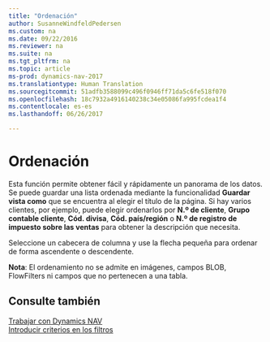 ```yaml
---
title: "Ordenación"
author: SusanneWindfeldPedersen
ms.custom: na
ms.date: 09/22/2016
ms.reviewer: na
ms.suite: na
ms.tgt_pltfrm: na
ms.topic: article
ms-prod: dynamics-nav-2017
ms.translationtype: Human Translation
ms.sourcegitcommit: 51adfb3588099c496f0946ff71da5c6fe518f070
ms.openlocfilehash: 18c7932a4916140238c34e05086fa995fcdea1f4
ms.contentlocale: es-es
ms.lasthandoff: 06/26/2017

---
```

    
# <a name="sorting"></a>Ordenación
Esta función permite obtener fácil y rápidamente un panorama de los datos. Se puede guardar una lista ordenada mediante la funcionalidad **Guardar vista como** que se encuentra al elegir el título de la página. Si hay varios clientes, por ejemplo, puede elegir ordenarlos por **N.º de cliente**, **Grupo contable cliente**, **Cód. divisa**, **Cód. país/región** o **N.º de registro de impuesto sobre las ventas** para obtener la descripción que necesita.

Seleccione un cabecera de columna y use la flecha pequeña para ordenar de forma ascendente o descendente.  

**Nota**: El ordenamiento no se admite en imágenes, campos BLOB, FlowFilters ni campos que no pertenecen a una tabla.

## <a name="see-also"></a>Consulte también
[Trabajar con Dynamics NAV](ui-work-product.md)  
[Introducir criterios en los filtros](ui-enter-criteria-filters.md)


